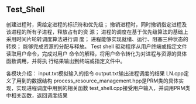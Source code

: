 ## Test_Shell

创建进程时，需给定进程的标识符和优先级；
撤销进程时，同时撤销指定进程及该进程的所有子进程，释放占有的资
源；
进程的调度在基于优先级算法的基础上采用时间片轮转调度算法进行调
度；
进程能够实现就绪、运行、阻塞三种状态的转换；
能够完成资源的分配与释放。
Test shell 驱动程序从用户终端或指定文件读取用户命令，完成对用户
命令的解释，将用户命令转化为对进程与资源的具体函数调用，并将执
行结果输出到终端或指定文件中。


各模块介绍：
input.txt模拟输入的指令
output.txt输出进程调度的结果
LN.cpp定义了用到的数据结构
process_resource_management.hpp是PRM类的具体实现，实现进程调度中用到的相关函数
test_shell.cpp接受用户输入，并调用PRM类中相关函数，返回调度结果